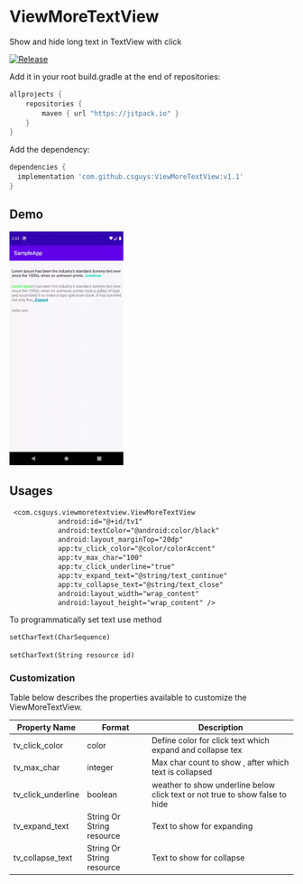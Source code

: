 # ViewMoreTextView
Show and hide long text in TextView with click

[![Release](https://jitpack.io/v/csguys/ViewMoreTextView.svg)](https://jitpack.io/#csguys/ViewMoreTextView)

Add it in your root build.gradle at the end of repositories:
```gradle
allprojects {
    repositories {
        maven { url "https://jitpack.io" }
    }
}
```
Add the dependency:
```gradle
dependencies {
  implementation 'com.github.csguys:ViewMoreTextView:v1.1'
}
```


## Demo
<img src="https://github.com/csguys/ViewMoreTextView/blob/master/sample.gif" width="40%">


## Usages
```
 <com.csguys.viewmoretextview.ViewMoreTextView
            android:id="@+id/tv1"
            android:textColor="@android:color/black"
            android:layout_marginTop="20dp"
            app:tv_click_color="@color/colorAccent"
            app:tv_max_char="100"
            app:tv_click_underline="true"
            app:tv_expand_text="@string/text_continue"
            app:tv_collapse_text="@string/text_close"
            android:layout_width="wrap_content"
            android:layout_height="wrap_content" />
```
To programmatically set text use method
```
setCharText(CharSequence)

setCharText(String resource id)

```

### Customization

Table below describes the properties available to customize the ViewMoreTextView.


| Property Name          | Format    | Description |
|------------------------|-----------|----------------------------------------------------------------------------------------------------------------------------------------------------------------------------------------------------------------------|
| tv_click_color         | color     | Define color for click text which expand and collapse tex |
| tv_max_char            | integer   | Max char count to show , after which text is collapsed |
| tv_click_underline     | boolean   | weather to show underline below click text or not true to show false to hide |
| tv_expand_text         | String Or String resource    | Text to show for expanding |
| tv_collapse_text       | String Or String resource    | Text to show for collapse |
